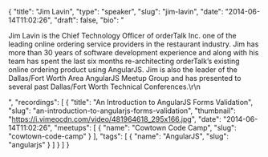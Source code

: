 {
  "title": "Jim Lavin",
  "type": "speaker",
  "slug": "jim-lavin",
  "date": "2014-06-14T11:02:26",
  "draft": false,
  "bio": "<p>Jim Lavin is the Chief Technology Officer of orderTalk Inc. one of the leading online ordering service providers in the restaurant industry. Jim has more than 30 years of software development experience and along with his team has spent the last six months re-architecting orderTalk’s existing online ordering product using AngularJS. Jim is also the leader of the Dallas/Fort Worth Area AngularJS Meetup Group and has presented to several past Dallas/Fort Worth Technical Conferences.\r\n</p>",
  "recordings": [
    {
      "title": "An Introduction to AngularJS Forms Validation",
      "slug": "an-introduction-to-angularjs-forms-validation",
      "thumbnail": "https://i.vimeocdn.com/video/481964618_295x166.jpg",
      "date": "2014-06-14T11:02:26",
      "meetups": [
        {
          "name": "Cowtown Code Camp",
          "slug": "cowtown-code-camp"
        }
      ],
      "tags": [
        {
          "name": "AngularJS",
          "slug": "angularjs"
        }
      ]
    }
  ]
}